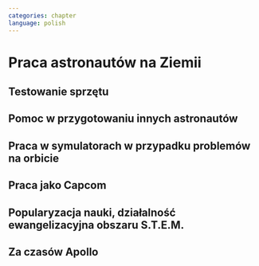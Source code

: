 ```yaml
---
categories: chapter
language: polish
---
```



# Praca astronautów na Ziemii

<!-- TODO:
- Odwiedzają różne agencje
    - SpaceX
    - Virgin Gallactic
    - Scaled Composits
-->

## Testowanie sprzętu

## Pomoc w przygotowaniu innych astronautów

## Praca w symulatorach w przypadku problemów na orbicie

## Praca jako Capcom

## Popularyzacja nauki, działalność ewangelizacyjna obszaru S.T.E.M.

## Za czasów Apollo

<!-- TODO:
- 5 przypisanych do Lunar Module
- być kiedy były budowane, spędził śpiąc na podłodze LM nr 6 więcej czasu niż załoga, która nim leciała
- support crew of Apollo 8
- support assignment of Apollo 12
- miał być w prime crew Apollo 19 (ale odwołali)
- miał zostać commander Skylab 3

Astronaut: Jim Carr

- 1 full year (1.5 roku)
- astronomy
- astrophysics
- flight physiology
- orbital trajectories (orbital management)
-->
